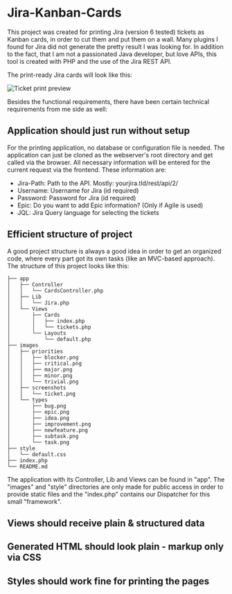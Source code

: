 Jira-Kanban-Cards
=================

This project was created for printing Jira (version 6 tested) tickets as Kanban cards, in order to cut them and put them on a wall. Many plugins I found for Jira did not generate the pretty result I was looking for. In addition to the fact, that I am not a passionated Java developer, but love APIs, this tool is created with PHP and the use of the Jira REST API.

The print-ready Jira cards will look like this:

![Ticket print preview](https://raw.githubusercontent.com/fiami/Jira-Kanban-Cards/master/images/screenshots/ticket.png)

Besides the functional requirements, there have been certain technical requirements from me side as well:

Application should just run without setup
------------------------------------------
For the printing application, no database or configuration file is needed. The application can just be cloned as the webserver's root directory and get called via the browser. All necessary information will be entered for the current request via the frontend. These information are:

 * Jira-Path: Path to the API. Mostly: yourjira.tld/rest/api/2/
 * Username: Username for Jira (id required)
 * Password: Password for Jira (id required)
 * Epic: Do you want to add Epic information? (Only if Agile is used)
 * JQL: Jira Query language for selecting the tickets

Efficient structure of project
------------------------------
A good project structure is always a good idea in order to get an organized code, where every part got its own tasks (like an MVC-based approach). The structure of this project looks like this:


```
├── app
│   ├── Controller
│   │   └── CardsController.php
│   ├── Lib
│   │   └── Jira.php
│   └── Views
│       ├── Cards
│       │   ├── index.php
│       │   └── tickets.php
│       └── Layouts
│           └── default.php
├── images
│   ├── priorities
│   │   ├── blocker.png
│   │   ├── critical.png
│   │   ├── major.png
│   │   ├── minor.png
│   │   └── trivial.png
│   ├── screenshots
│   │   └── ticket.png
│   └── types
│       ├── bug.png
│       ├── epic.png
│       ├── idea.png
│       ├── improvement.png
│       ├── newfeature.png
│       ├── subtask.png
│       └── task.png
├── style
│   └── default.css
├── index.php
└── README.md

```

The application with its Controller, Lib and Views can be found in "app". The "images" and "style" directories are only made for public access in order to provide static files and the "index.php" contains our Dispatcher for this small "framework".

Views should receive plain & structured data
--------------------------------------------


Generated HTML should look plain - markup only via CSS
------------------------------------------------------


Styles should work fine for printing the pages
----------------------------------------------
